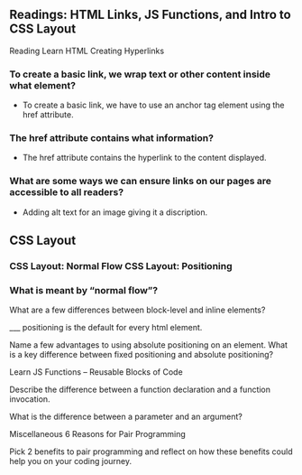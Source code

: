 ## Readings: HTML Links, JS Functions, and Intro to CSS Layout



Reading
Learn HTML
Creating Hyperlinks

### To create a basic link, we wrap text or other content inside what element? 
* To create a basic link, we have to use an anchor tag element using the href attribute.



### The href attribute contains what information?
* The href attribute contains the hyperlink to the content displayed.



### What are some ways we can ensure links on our pages are accessible to all readers?
* Adding alt text for an image giving it a discription. 



## CSS Layout
### CSS Layout: Normal Flow CSS Layout: Positioning

### What is meant by “normal flow”?
What are a few differences between block-level and inline elements?


___ positioning is the default for every html element.



Name a few advantages to using absolute positioning on an element.
What is a key difference between fixed positioning and absolute positioning?



Learn JS
Functions – Reusable Blocks of Code

Describe the difference between a function declaration and a function invocation.



What is the difference between a parameter and an argument?



Miscellaneous
6 Reasons for Pair Programming

Pick 2 benefits to pair programming and reflect on how these benefits could help you on your coding journey.